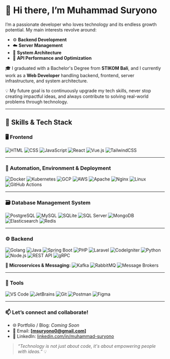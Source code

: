 <!---
MuhammadSuryono/MuhammadSuryono is a ✨ special ✨ repository because its `README.md` (this file) appears on your GitHub profile.
You can click the Preview link to take a look at your changes.
--->

# 👋 Hi there, I’m Muhammad Suryono

I’m a passionate developer who loves technology and its endless growth potential. My main interests revolve around:

- ⚙️ **Backend Development**
- ☁️ **Server Management**
- 🧱 **System Architecture**
- 🔌 **API Performance and Optimization**

🎓 I graduated with a Bachelor's Degree from **STIKOM Bali**, and I currently work as a **Web Developer** handling backend, frontend, server infrastructure, and system architecture.

💡 My future goal is to continuously upgrade my tech skills, never stop creating impactful ideas, and always contribute to solving real-world problems through technology.

---

## 🧠 Skills & Tech Stack

### 🖥️ Frontend
![HTML](https://img.shields.io/badge/-HTML5-E34F26?style=flat&logo=html5&logoColor=white)
![CSS](https://img.shields.io/badge/-CSS3-1572B6?style=flat&logo=css3&logoColor=white)
![JavaScript](https://img.shields.io/badge/-JavaScript-F7DF1E?style=flat&logo=javascript&logoColor=black)
![React](https://img.shields.io/badge/-React-61DAFB?style=flat&logo=react&logoColor=black)
![Vue.js](https://img.shields.io/badge/-Vue.js-4FC08D?style=flat&logo=vue.js&logoColor=white)
![TailwindCSS](https://img.shields.io/badge/-TailwindCSS-06B6D4?style=flat&logo=tailwind-css&logoColor=white)

---

### 🔄 Automation, Environment & Deployment
![Docker](https://img.shields.io/badge/-Docker-2496ED?style=flat&logo=docker&logoColor=white)
![Kubernetes](https://img.shields.io/badge/-Kubernetes-326CE5?style=flat&logo=kubernetes&logoColor=white)
![GCP](https://img.shields.io/badge/-Google%20Cloud-4285F4?style=flat&logo=google-cloud&logoColor=white)
![AWS](https://img.shields.io/badge/-AWS-232F3E?style=flat&logo=amazon-aws&logoColor=white)
![Apache](https://img.shields.io/badge/-Apache-D22128?style=flat&logo=apache&logoColor=white)
![Nginx](https://img.shields.io/badge/-Nginx-009639?style=flat&logo=nginx&logoColor=white)
![Linux](https://img.shields.io/badge/-Linux-FCC624?style=flat&logo=linux&logoColor=black)
![GitHub Actions](https://img.shields.io/badge/-GitHub%20Actions-2088FF?style=flat&logo=github-actions&logoColor=white)

---

### 🗃️ Database Management System
![PostgreSQL](https://img.shields.io/badge/-PostgreSQL-336791?style=flat&logo=postgresql&logoColor=white)
![MySQL](https://img.shields.io/badge/-MySQL-4479A1?style=flat&logo=mysql&logoColor=white)
![SQLite](https://img.shields.io/badge/-SQLite-003B57?style=flat&logo=sqlite&logoColor=white)
![SQL Server](https://img.shields.io/badge/-SQL%20Server-CC2927?style=flat&logo=microsoft-sql-server&logoColor=white)
![MongoDB](https://img.shields.io/badge/-MongoDB-47A248?style=flat&logo=mongodb&logoColor=white)
![Elasticsearch](https://img.shields.io/badge/-Elasticsearch-005571?style=flat&logo=elasticsearch&logoColor=white)
![Redis](https://img.shields.io/badge/-Redis-DC382D?style=flat&logo=redis&logoColor=white)

---

### ⚙️ Backend
![Golang](https://img.shields.io/badge/-Golang-00ADD8?style=flat&logo=go&logoColor=white)
![Java](https://img.shields.io/badge/-Java-007396?style=flat&logo=java&logoColor=white)
![Spring Boot](https://img.shields.io/badge/-Spring%20Boot-6DB33F?style=flat&logo=spring-boot&logoColor=white)
![PHP](https://img.shields.io/badge/-PHP-777BB4?style=flat&logo=php&logoColor=white)
![Laravel](https://img.shields.io/badge/-Laravel-FF2D20?style=flat&logo=laravel&logoColor=white)
![CodeIgniter](https://img.shields.io/badge/-CodeIgniter-EF4223?style=flat&logo=codeigniter&logoColor=white)
![Python](https://img.shields.io/badge/-Python-3776AB?style=flat&logo=python&logoColor=white)
![Node.js](https://img.shields.io/badge/-Node.js-339933?style=flat&logo=node.js&logoColor=white)
![REST API](https://img.shields.io/badge/-REST%20API-02569B?style=flat&logo=swagger&logoColor=white)
![gRPC](https://img.shields.io/badge/-gRPC-3E6B8E?style=flat&logo=grpc&logoColor=white)

**🔗 Microservices & Messaging:**
![Kafka](https://img.shields.io/badge/-Kafka-231F20?style=flat&logo=apache-kafka&logoColor=white)
![RabbitMQ](https://img.shields.io/badge/-RabbitMQ-FF6600?style=flat&logo=rabbitmq&logoColor=white)
![Message Brokers](https://img.shields.io/badge/-Message%20Brokers-6E6E6E?style=flat)

---

### 🧰 Tools
![VS Code](https://img.shields.io/badge/-VS%20Code-007ACC?style=flat&logo=visual-studio-code&logoColor=white)
![JetBrains](https://img.shields.io/badge/-JetBrains%20IDE-000000?style=flat&logo=jetbrains&logoColor=white)
![Git](https://img.shields.io/badge/-Git-F05032?style=flat&logo=git&logoColor=white)
![Postman](https://img.shields.io/badge/-Postman-FF6C37?style=flat&logo=postman&logoColor=white)
![Figma](https://img.shields.io/badge/-Figma-F24E1E?style=flat&logo=figma&logoColor=white)

---

### 📫 **Let’s connect and collaborate!**

- 🌐 Portfolio / Blog: *Coming Soon*  
- 📧 Email: **[msuryono0@gmail.com]**  
- 💼 LinkedIn: [linkedin.com/in/muhammad-suryono](https://www.linkedin.com/in/muhammad-suryono-31a67a144)

> _“Technology is not just about code, it's about empowering people with ideas.”_ 💡
